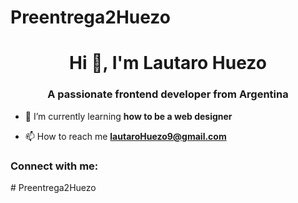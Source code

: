# Preentrega2Huezo
<h1 align="center">Hi 👋, I'm Lautaro Huezo</h1>
<h3 align="center">A passionate frontend developer from Argentina</h3>

- 🌱 I’m currently learning **how to be a web designer**

- 📫 How to reach me **lautaroHuezo9@gmail.com**

<h3 align="left">Connect with me:</h3>
<p align="left">
</p>
# Preentrega2Huezo
